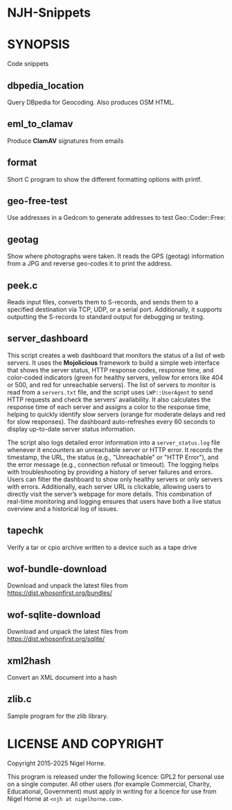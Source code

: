 # NJH-Snippets

# SYNOPSIS

Code snippets

## dbpedia\_location

Query DBpedia for Geocoding.
Also produces OSM HTML.

## eml\_to\_clamav

Produce **ClamAV** signatures from emails

## format

Short C program to show the different formatting options with printf.

## geo-free-test

Use addresses in a Gedcom to generate addresses to test Geo::Coder::Free:

## geotag

Show where photographs were taken.
It reads the GPS (geotag) information from a JPG and reverse geo-codes it to
print the address.

## peek.c

Reads input files, converts them to S-records, and sends them 
to a specified destination via TCP, UDP, or a serial port.
Additionally,
it supports outputting the S-records to standard output for debugging or testing.

## server\_dashboard

This script creates a web dashboard that monitors the status of a list of web servers.
It uses the **Mojolicious** framework to build a simple web interface that shows the server status, HTTP response codes, response time, and color-coded indicators (green for healthy servers, yellow for errors like 404 or 500, and red for unreachable servers).
The list of servers to monitor is read from a `servers.txt` file, and the script uses `LWP::UserAgent` to send HTTP requests and check the servers’ availability.
It also calculates the response time of each server and assigns a color to the response time, helping to quickly identify slow servers (orange for moderate delays and red for slow responses).
The dashboard auto-refreshes every 60 seconds to display up-to-date server status information.

The script also logs detailed error information into a `server_status.log` file whenever it encounters an unreachable server or HTTP error.
It records the timestamp, the URL, the status (e.g., "Unreachable" or "HTTP Error"), and the error message (e.g., connection refusal or timeout).
The logging helps with troubleshooting by providing a history of server failures and errors.
Users can filter the dashboard to show only healthy servers or only servers with errors.
Additionally, each server URL is clickable, allowing users to directly visit the server’s webpage for more details.
This combination of real-time monitoring and logging ensures that users have both a live status overview and a historical log of issues.

## tapechk

Verify a tar or cpio archive written to a device such as a tape drive

## wof-bundle-download

Download and unpack the latest files from https://dist.whosonfirst.org/bundles/

## wof-sqlite-download

Download and unpack the latest files from https://dist.whosonfirst.org/sqlite/

## xml2hash

Convert an XML document into a hash

## zlib.c

Sample program for the zlib library.

# LICENSE AND COPYRIGHT

Copyright 2015-2025 Nigel Horne.

This program is released under the following licence: GPL2 for personal use on
a single computer.
All other users (for example Commercial, Charity, Educational, Government)
must apply in writing for a licence for use from Nigel Horne at `<njh at nigelhorne.com>`.
